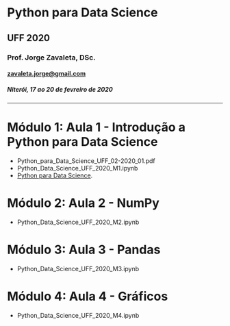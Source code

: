 # Python para Data Science
## UFF 2020
### Prof. Jorge Zavaleta, DSc.
#### zavaleta.jorge@gmail.com
##### Niterói, 17 ao 20 de fevreiro de 2020
---
# Módulo 1: Aula 1 - Introdução a Python para Data Science
* Python_para_Data_Science_UFF_02-2020_01.pdf
* Python_Data_Science_UFF_2020_M1.ipynb
* [Python para Data Science](Python_Data_Science_UFF_2020_M1.ipynb).

# Módulo 2: Aula 2 - NumPy
* Python_Data_Science_UFF_2020_M2.ipynb

# Módulo 3: Aula 3 - Pandas
* Python_Data_Science_UFF_2020_M3.ipynb

# Módulo 4: Aula 4 - Gráficos
* Python_Data_Science_UFF_2020_M4.ipynb
